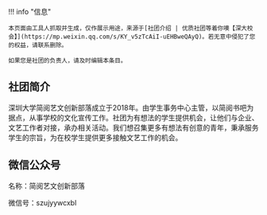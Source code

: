 !!! info "信息"

    本页面由工具人抓取并生成，仅作展示用途，来源于[社团介绍 | 优质社团等着你噢【深大校会】](https://mp.weixin.qq.com/s/KY_v5zTcAiI-uEHBweQAyQ)。若无意中侵犯了您的权益，请联系删除。
    
    如果您是社团的负责人，请及时编辑本条目。

## 社团简介
深圳大学简阅艺文创新部落成立于2018年。由学生事务中心主管，以简阅书吧为据点，从事学校的文化宣传工作。社团为有想法的学生提供机会，让他们与企业、文艺工作者对接，承办相关活动。我们想召集更多有想法有创意的青年，秉承服务学生的宗旨，为在校学生提供更多接触文艺工作的机会。

## 微信公众号
名称：简阅艺文创新部落

微信号：szujyywcxbl

